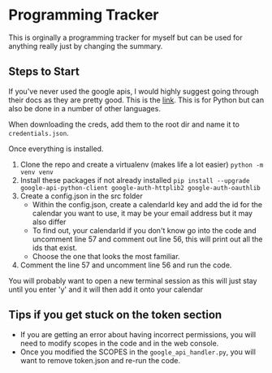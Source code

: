 # Programming Tracker

This is orginally a programming tracker for myself but can be used for anything really just by changing the summary.

## Steps to Start

If you've never used the google apis, I would highly suggest going through their docs as they are pretty good.
This is the [link](https://developers.google.com/calendar/api/quickstart/python). This is for Python but can also be done in a number of other languages.

When downloading the creds, add them to the root dir and name it to `credentials.json`.

Once everything is installed.

1. Clone the repo and create a virtualenv (makes life a lot easier) `python -m venv venv`
2. Install these packages if not already installed
`pip install --upgrade google-api-python-client google-auth-httplib2 google-auth-oauthlib`
3. Create a config.json in the src folder
    - Within the config.json, create a calendarId key and add the id for the calendar you want to use, it may be your email address but it may also differ
    - To find out, your calendarId if you don't know go into the code and uncomment line 57 and comment out line 56, this will print out all the ids that exist.
    - Choose the one that looks the most familiar.
4. Comment the line 57 and uncomment line 56 and run the code.

You will probably want to open a new terminal session as this will just stay until you enter 'y' and it will then add it onto your calendar

## Tips if you get stuck on the token section

- If you are getting an error about having incorrect permissions, you will need to modify scopes in the code and in the web console.
- Once you modified the SCOPES in the `google_api_handler.py`, you will want to remove token.json and re-run the code.
